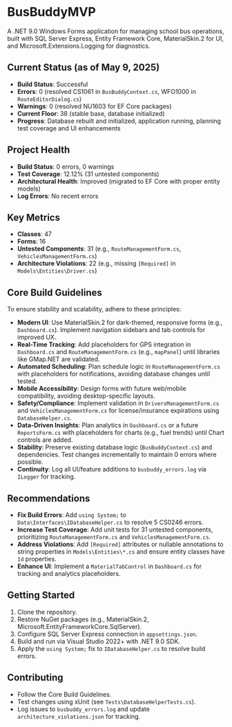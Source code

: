 # BusBuddyMVP

A .NET 9.0 Windows Forms application for managing school bus operations, built with SQL Server Express, Entity Framework Core, MaterialSkin.2 for UI, and Microsoft.Extensions.Logging for diagnostics.

## Current Status (as of May 9, 2025)
- **Build Status**: Successful
- **Errors**: 0 (resolved CS1061 in `BusBuddyContext.cs`, WFO1000 in `RouteEditorDialog.cs`)
- **Warnings**: 0 (resolved NU1603 for EF Core packages)
- **Current Floor**: 38 (stable base, database initialized)
- **Progress**: Database rebuilt and initialized, application running, planning test coverage and UI enhancements

## Project Health
- **Build Status**: 0 errors, 0 warnings
- **Test Coverage**: 12.12% (31 untested components)
- **Architectural Health**: Improved (migrated to EF Core with proper entity models)
- **Log Errors**: No recent errors

## Key Metrics
- **Classes**: 47
- **Forms**: 16
- **Untested Components**: 31 (e.g., `RouteManagementForm.cs`, `VehiclesManagementForm.cs`)
- **Architecture Violations**: 22 (e.g., missing `[Required]` in `Models\Entities\Driver.cs`)

## Core Build Guidelines
To ensure stability and scalability, adhere to these principles:
- **Modern UI**: Use MaterialSkin.2 for dark-themed, responsive forms (e.g., `Dashboard.cs`). Implement navigation sidebars and tab controls for improved UX.
- **Real-Time Tracking**: Add placeholders for GPS integration in `Dashboard.cs` and `RouteManagementForm.cs` (e.g., `mapPanel`) until libraries like GMap.NET are validated.
- **Automated Scheduling**: Plan schedule logic in `RouteManagementForm.cs` with placeholders for notifications, avoiding database changes until tested.
- **Mobile Accessibility**: Design forms with future web/mobile compatibility, avoiding desktop-specific layouts.
- **Safety/Compliance**: Implement validation in `DriversManagementForm.cs` and `VehiclesManagementForm.cs` for license/insurance expirations using `DatabaseHelper.cs`.
- **Data-Driven Insights**: Plan analytics in `Dashboard.cs` or a future `ReportsForm.cs` with placeholders for charts (e.g., fuel trends) until Chart controls are added.
- **Stability**: Preserve existing database logic (`BusBuddyContext.cs`) and dependencies. Test changes incrementally to maintain 0 errors where possible.
- **Continuity**: Log all UI/feature additions to `busbuddy_errors.log` via `ILogger` for tracking.

## Recommendations
- **Fix Build Errors**: Add `using System;` to `Data\Interfaces\IDatabaseHelper.cs` to resolve 5 CS0246 errors.
- **Increase Test Coverage**: Add unit tests for 31 untested components, prioritizing `RouteManagementForm.cs` and `VehiclesManagementForm.cs`.
- **Address Violations**: Add `[Required]` attributes or nullable annotations to string properties in `Models\Entities\*.cs` and ensure entity classes have `Id` properties.
- **Enhance UI**: Implement a `MaterialTabControl` in `Dashboard.cs` for tracking and analytics placeholders.

## Getting Started
1. Clone the repository.
2. Restore NuGet packages (e.g., MaterialSkin.2, Microsoft.EntityFrameworkCore.SqlServer).
3. Configure SQL Server Express connection in `appsettings.json`.
4. Build and run via Visual Studio 2022+ with .NET 9.0 SDK.
5. Apply the `using System;` fix to `IDatabaseHelper.cs` to resolve build errors.

## Contributing
- Follow the Core Build Guidelines.
- Test changes using xUnit (see `Tests\DatabaseHelperTests.cs`).
- Log issues to `busbuddy_errors.log` and update `architecture_violations.json` for tracking.